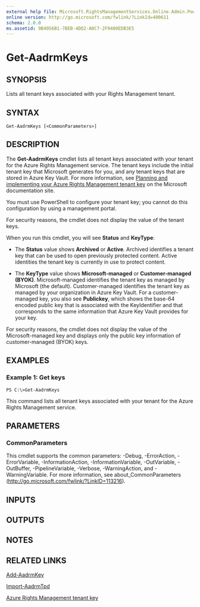 ```yaml
---
external help file: Microsoft.RightsManagementServices.Online.Admin.PowerShell.dll-Help.xml
online version: http://go.microsoft.com/fwlink/?LinkId=400611
schema: 2.0.0
ms.assetid: 9B4056B1-7BEB-4DD2-A0C7-2F9400EDB3E5
---
```


# Get-AadrmKeys

## SYNOPSIS
Lists all tenant keys associated with your Rights Management tenant.

## SYNTAX

```
Get-AadrmKeys [<CommonParameters>]
```

## DESCRIPTION
The **Get-AadrmKeys** cmdlet lists all tenant keys associated with your tenant for the Azure Rights Management service. The tenant keys include the initial tenant key that Microsoft generates for you, and any tenant keys that are stored in Azure Key Vault. For more information, see [Planning and implementing your Azure Rights Management tenant key](https://docs.microsoft.com/rights-management/plan-design/plan-implement-tenant-key) on the Microsoft documentation site.

You must use PowerShell to configure your tenant key; you cannot do this configuration by using a management portal.

For security reasons, the cmdlet does not display the value of the tenant keys.

When you run this cmdlet, you will see **Status** and **KeyType**:

- The **Status** value shows **Archived** or **Active**. Archived identifies a tenant key that can be used to open previously protected content. Active identities the tenant key is currently in use to protect content.

- The **KeyType** value shows **Microsoft-managed** or **Customer-managed (BYOK)**. Microsoft-managed identifies the tenant key as managed by Microsoft (the default). Customer-managed identifies the tenant key as managed by your organization in Azure Key Vault. For a customer-managed key, you also see **Publickey**, which shows the base-64 encoded public key that is associated with the KeyIdentifier and that corresponds to the same information that Azure Key Vault provides for your key.

For security reasons, the cmdlet does not display the value of the Microsoft-managed key and displays only the public key information of customer-managed (BYOK) keys.

## EXAMPLES

### Example 1: Get keys
```
PS C:\>Get-AadrmKeys
```

This command lists all tenant keys associated with your tenant for the Azure Rights Management service.

## PARAMETERS

### CommonParameters
This cmdlet supports the common parameters: -Debug, -ErrorAction, -ErrorVariable, -InformationAction, -InformationVariable, -OutVariable, -OutBuffer, -PipelineVariable, -Verbose, -WarningAction, and -WarningVariable. For more information, see about_CommonParameters (http://go.microsoft.com/fwlink/?LinkID=113216).

## INPUTS

## OUTPUTS

## NOTES

## RELATED LINKS

[Add-AadrmKey](./Add-AadrmKey.md)

[Import-AadrmTpd](./Import-AadrmTpd.md)

[Azure Rights Management tenant key](https://docs.microsoft.com/rights-management/plan-design/plan-implement-tenant-key)

